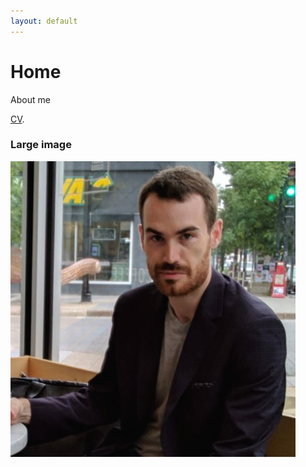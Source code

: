 ```yaml
---
layout: default
---
```


# Home

About me

[CV](./files/cv_website.pdf).

### Large image

![Branching](./pictures/kevin_picture.png)

